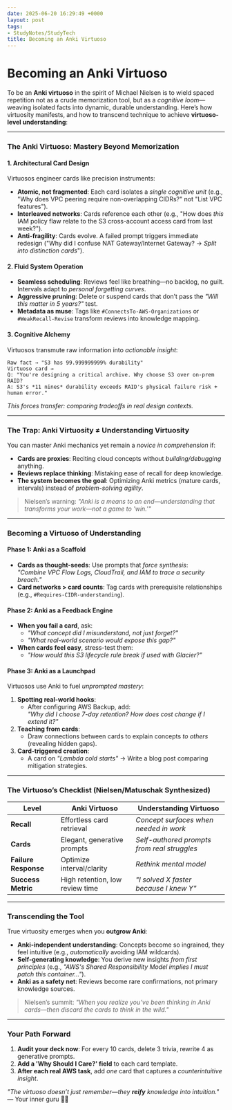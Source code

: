 ```yaml
---
date: 2025-06-20 16:29:49 +0000
layout: post
tags:
- StudyNotes/StudyTech
title: Becoming an Anki Virtuoso
---
```


# Becoming an Anki Virtuoso

To be an **Anki virtuoso** in the spirit of Michael Nielsen is to wield spaced repetition not as a crude memorization tool, but as a *cognitive loom*—weaving isolated facts into dynamic, durable understanding. Here’s how virtuosity manifests, and how to transcend technique to achieve **virtuoso-level understanding**:

---

### **The Anki Virtuoso: Mastery Beyond Memorization**
#### **1. Architectural Card Design**  
Virtuosos engineer cards like precision instruments:  
- **Atomic, not fragmented**: Each card isolates a *single cognitive unit* (e.g., "Why does VPC peering require non-overlapping CIDRs?" not "List VPC features").  
- **Interleaved networks**: Cards reference each other (e.g., "How does *this* IAM policy flaw relate to the S3 cross-account access card from last week?").  
- **Anti-fragility**: Cards evolve. A failed prompt triggers immediate redesign ("Why did I confuse NAT Gateway/Internet Gateway? → *Split into distinction cards*").

#### **2. Fluid System Operation**  
- **Seamless scheduling**: Reviews feel like breathing—no backlog, no guilt. Intervals adapt to *personal forgetting curves*.  
- **Aggressive pruning**: Delete or suspend cards that don’t pass the *"Will this matter in 5 years?"* test.  
- **Metadata as muse**: Tags like `#ConnectsTo-AWS-Organizations` or `#WeakRecall-Revise` transform reviews into knowledge mapping.  

#### **3. Cognitive Alchemy**  
Virtuosos transmute raw information into *actionable insight*:  
```plaintext
Raw fact → "S3 has 99.999999999% durability"  
Virtuoso card →  
Q: "You're designing a critical archive. Why choose S3 over on-prem RAID?  
A: S3's *11 nines* durability exceeds RAID's physical failure risk + human error."  
```  
*This forces transfer: comparing tradeoffs in real design contexts.*

---

### **The Trap: Anki Virtuosity ≠ Understanding Virtuosity**  
You can master Anki mechanics yet remain a *novice in comprehension* if:  
- **Cards are proxies**: Reciting cloud concepts without *building/debugging* anything.  
- **Reviews replace thinking**: Mistaking ease of recall for deep knowledge.  
- **The system becomes the goal**: Optimizing Anki metrics (mature cards, intervals) instead of *problem-solving agility*.  

> Nielsen’s warning: *"Anki is a means to an end—*understanding that transforms your work*—not a game to 'win.'"*

---

### **Becoming a Virtuoso of Understanding**  
#### **Phase 1: Anki as a Scaffold**  
- **Cards as thought-seeds**: Use prompts that *force synthesis*:  
  *"Combine VPC Flow Logs, CloudTrail, and IAM to trace a security breach."*  
- **Card networks > card counts**: Tag cards with prerequisite relationships (e.g., `#Requires-CIDR-understanding`).

#### **Phase 2: Anki as a Feedback Engine**  
- **When you fail a card**, ask:  
  - *"What *concept* did I misunderstand, not just forget?"*  
  - *"What real-world scenario would expose this gap?"*  
- **When cards feel easy**, stress-test them:  
  - *"How would this S3 lifecycle rule break if used with Glacier?"*  

#### **Phase 3: Anki as a Launchpad**  
Virtuosos use Anki to fuel *unprompted mastery*:  
1. **Spotting real-world hooks**:  
   - After configuring AWS Backup, add:  
     *"Why did I choose 7-day retention? How does cost change if I extend it?"*  
2. **Teaching from cards**:  
   - Draw connections between cards to explain concepts *to others* (revealing hidden gaps).  
3. **Card-triggered creation**:  
   - A card on *"Lambda cold starts"* → Write a blog post comparing mitigation strategies.  

---

### **The Virtuoso’s Checklist (Nielsen/Matuschak Synthesized)**  
| **Level**               | **Anki Virtuoso**                          | **Understanding Virtuoso**               |  
|--------------------------|-------------------------------------------|------------------------------------------|  
| **Recall**               | Effortless card retrieval                 | *Concept surfaces when needed in work*   |  
| **Cards**                | Elegant, generative prompts              | *Self-authored prompts from real struggles* |  
| **Failure Response**     | Optimize interval/clarity                 | *Rethink mental model*                   |  
| **Success Metric**       | High retention, low review time           | *"I solved X faster because I knew Y"*   |  

---

### **Transcending the Tool**  
True virtuosity emerges when you **outgrow Anki**:  
- **Anki-independent understanding**: Concepts become so ingrained, they feel intuitive (e.g., *automatically* avoiding IAM wildcards).  
- **Self-generating knowledge**: You derive new insights *from first principles* (e.g., *"AWS's Shared Responsibility Model implies I must patch this container..."*).  
- **Anki as a safety net**: Reviews become rare confirmations, not primary knowledge sources.  

> Nielsen’s summit: *"When you realize you’ve been *thinking in Anki cards*—then discard the cards to think in the wild."*

---

### **Your Path Forward**  
1. **Audit your deck now**: For every 10 cards, delete 3 trivia, rewrite 4 as generative prompts.  
2. **Add a 'Why Should I Care?' field** to each card template.  
3. **After each real AWS task**, add *one* card that captures a *counterintuitive insight*.  

*"The virtuoso doesn’t just remember—they* ***reify*** *knowledge into intuition."* — Your inner guru 🧠✨